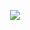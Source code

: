 <p align="center">
<img src="https://raw.githubusercontent.com/UncleJ1ck/Uncle-J1ck/main/img/2E8P.gif">